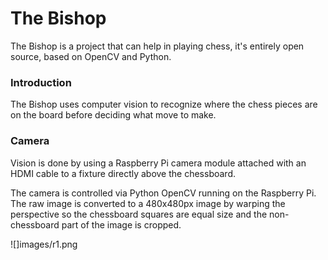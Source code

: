 # The Bishop

The Bishop is a project that can help in playing chess, it's entirely open source, based on OpenCV and Python.

### Introduction

The Bishop uses computer vision to recognize where the chess pieces are on the board before deciding what move to make.

### Camera

Vision is done by using a Raspberry Pi camera module attached with an HDMI cable to a fixture directly above the chessboard.

The camera is controlled via Python OpenCV running on the Raspberry Pi. The raw image is converted to a 480x480px image by warping the perspective so the chessboard squares are equal size and the non-chessboard part of the image is cropped.

![]images/r1.png